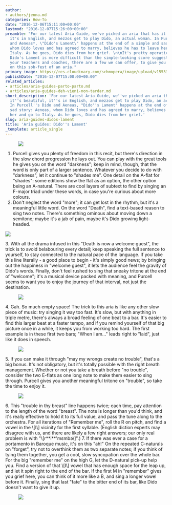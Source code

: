 ```yaml
---
author:
- authors/jenna.md
categories: How-To
date: "2016-12-06T15:11:00+00:00"
lastmod: "2016-12-07T15:26:00+00:00"
preamble: "For our latest Aria Guide, we've picked an aria that has it all: it's beautiful,
  it's in English, and mezzos get to play Dido, an actual woman. In Purcell's *Dido
  and Aeneas*, \"Dido's Lament\" happens at the end of a simple and sad story: Aeneas,
  whom Dido loves and has agreed to marry, believes he has to leave her and go to
  Italy. As he goes, Dido dies from her grief. \n\nIt's pretty operatic, sure; and
  Dido's Lament is more difficult than the simple-looking score suggests. Along with
  your teachers and coaches, there are a few we can offer, to give you a head start
  on this sob-fest of an aria."
primary_image: https://res.cloudinary.com/schmopera/image/upload/v1553365784/media/2019/03/sqDido.jpg
publishDate: "2016-12-07T15:00:00+00:00"
related_articles:
- articles/aria-guides-parto-parto.md
- articles/aria-guides-deh-vieni-non-tardar.md
short_description: 'For our latest Aria Guide, we''ve picked an aria that has it all:
  it''s beautiful, it''s in English, and mezzos get to play Dido, an actual woman.
  In Purcell''s Dido and Aeneas, "Dido''s Lament" happens at the end of a simple and
  sad story: Aeneas, whom Dido loves and has agreed to marry, believes he has to leave
  her and go to Italy. As he goes, Dido dies from her grief.'
slug: aria-guides-didos-lament
title: 'Aria guides: Dido''s Lament'
_template: article_single
---
```

<figure data-type="image">

![](https://res.cloudinary.com/schmopera/image/upload/v1545409169/media/webhook-uploads/1481043661206/Aria-Guide---Dido---annotated---1.jpg.jpg)

</figure>

1. Purcell gives you plenty of freedom in this recit, but there's direction in the slow chord progression he lays out. You can play with the great tools he gives you on the word "darkness"; keep in mind, though, that the word is only part of a larger sentence. Whatever you decide to do with "darkness", let it continue to "shades me". One detail on the A-flat for "shades": some editions show the flat as an option, the other option being an A-natural. There are cool layers of subtext to find by singing an F-major triad under these words, in case you're curious about more colours.
2. Don't neglect the word "more"; it can get lost in the rhythm, but it's a meaningful little word. On the word "Death", find a text-based reason to sing two notes. There's something ominous about moving down a semitone; maybe it's a jab of pain, maybe it's Dido growing light-headed. <figure data-type="image">

![](https://res.cloudinary.com/schmopera/image/upload/v1545409169/media/webhook-uploads/1481043671271/Aria-Guide---Dido---annotated---1.5.jpg.jpg)
   </figure>
3. With all the drama infused in this "Death is now a welcome guest", the trick is to avoid belabouring every detail; keep speaking the full sentence to yourself, to stay connected to the natural pace of the language. If you take this line literally - a good place to begin - it's simply good news; by bringing out the happiness in "welcome guest", it lets the audience feel the gravity of Dido's words. Finally, don't feel rushed to sing that sneaky tritone at the end of "welcome"; it's a musical device packed with meaning, and Purcell seems to want you to enjoy the journey of that interval, not just the destination.<figure data-type="image">

![](https://res.cloudinary.com/schmopera/image/upload/v1545409169/media/webhook-uploads/1481045341907/Aria-Guide---Dido---annotated---2.5.jpg.jpg)

</figure>
4. Gah. So much empty space! The trick to this aria is like any other slow piece of music: try singing it way too fast. It's slow, but with anything in triple metre, there's always a broad feeling of one beat to a bar. It's easier to find this larger beat at a faster tempo, and if you remind yourself of that big picture once in a while, it keeps you from working too hard. The first example is in these first two bars; "When I am..." leads right to "laid", just like it does in speech.<figure data-type="image">

![](https://res.cloudinary.com/schmopera/image/upload/v1545409169/media/webhook-uploads/1481045349700/Aria-Guide---Dido---annotated---2.75.jpg.jpg)
   </figure>
5. If you can make it through "may my wrongs create no trouble", that's a big bonus. It's not obligatory, but it's totally possible with the right breath management. Whether or not you take a breath before "no trouble", consider the two E-flats as one long note to make them easier to sing through. Purcell gives you another meaningful tritone on "trouble", so take the time to enjoy it.<figure data-type="image">

![](https://res.cloudinary.com/schmopera/image/upload/v1545409169/media/webhook-uploads/1481043696461/Aria-Guide---Dido---annotated---3.jpg.jpg)
   </figure>
6. This "trouble in thy breast" line happens twice; each time, pay attention to the length of the word "breast". The note is longer than you'd think, and it's really effective to hold it to its full value, and pass the tune along to the orchestra. For all iterations of "Remember me", roll the R on pitch, and find a vowel in the \[I\] vicinity for the first syllable. (English diction experts may disagree with us, and there are likely a few right answers; our only real problem is with "\[r**i**'mɛmbə\]".)
7. If there was ever a case for a portamento in Baroque music, it's on this "ah!" On the repeated C-naturals on "forget", try not to overthink them as two separate notes; if you think of tying them together, you get a cool, slow syncopation over the whole bar. For the big "remember me" on the high G, let the D-natural pick-up help you. Find a version of that \[I\] vowel that has enough space for the leap up, and let it spin right to the end of the bar. If the first M in "remember" gives you grief here, you can think of it more like a B, and sing a longer vowel before it. Finally, sing that last "fate" to the bitter end of its bar, like Dido doesn't want to give it up.<figure data-type="image">

![](https://res.cloudinary.com/schmopera/image/upload/v1545409169/media/webhook-uploads/1481043715476/Aria-Guide---Dido---annotated---4.jpg.jpg)
   </figure>